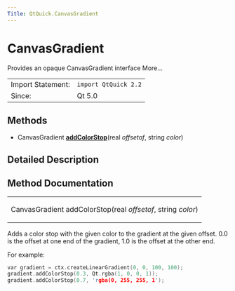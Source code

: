 ```yaml
---
Title: QtQuick.CanvasGradient
---
```

        
CanvasGradient
==============

<span class="subtitle"></span>
Provides an opaque CanvasGradient interface More...

|                   |                      |
|-------------------|----------------------|
| Import Statement: | `import QtQuick 2.2` |
| Since:            | Qt 5.0               |

<span id="methods"></span>
Methods
-------

-   CanvasGradient ****[addColorStop](#addColorStop-method)****(real *offsetof*, string *color*)

<span id="details"></span>
Detailed Description
--------------------

Method Documentation
--------------------

<table>
<colgroup>
<col width="100%" />
</colgroup>
<tbody>
<tr class="odd">
<td><p><span id="addColorStop-method"></span><span class="type">CanvasGradient</span> <span class="name">addColorStop</span>(<span class="type">real</span> <em>offsetof</em>, <span class="type">string</span> <em>color</em>)</p></td>
</tr>
</tbody>
</table>

Adds a color stop with the given color to the gradient at the given offset. 0.0 is the offset at one end of the gradient, 1.0 is the offset at the other end.

For example:

``` cpp
var gradient = ctx.createLinearGradient(0, 0, 100, 100);
gradient.addColorStop(0.3, Qt.rgba(1, 0, 0, 1));
gradient.addColorStop(0.7, 'rgba(0, 255, 255, 1');
```

